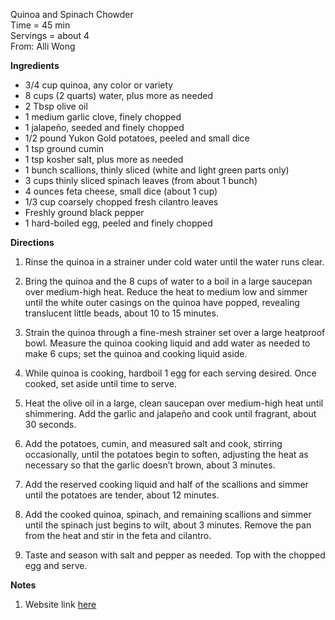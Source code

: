 Quinoa and Spinach Chowder \
Time = 45 min \
Servings = about 4 \
From: Alli Wong

**Ingredients**

- 3/4 cup quinoa, any color or variety
- 8 cups (2 quarts) water, plus more as needed
- 2 Tbsp olive oil
- 1 medium garlic clove, finely chopped
- 1 jalapeño, seeded and finely chopped
- 1/2 pound Yukon Gold potatoes, peeled and small dice
- 1 tsp ground cumin
- 1 tsp kosher salt, plus more as needed
- 1 bunch scallions, thinly sliced (white and light green parts only)
- 3 cups thinly sliced spinach leaves (from about 1 bunch)
- 4 ounces feta cheese, small dice (about 1 cup)
- 1/3 cup coarsely chopped fresh cilantro leaves
- Freshly ground black pepper
- 1 hard-boiled egg, peeled and finely chopped


**Directions**

1. Rinse the quinoa in a strainer under cold water until the water runs clear.

2. Bring the quinoa and the 8 cups of water to a boil in a large saucepan over medium-high heat. Reduce the heat to medium low and simmer until the white outer casings on the quinoa have popped, revealing translucent little beads, about 10 to 15 minutes.

3. Strain the quinoa through a fine-mesh strainer set over a large heatproof bowl. Measure the quinoa cooking liquid and add water as needed to make 6 cups; set the quinoa and cooking liquid aside.

4. While quinoa is cooking, hardboil 1 egg for each serving desired. Once cooked, set aside until time to serve. 

5. Heat the olive oil in a large, clean saucepan over medium-high heat until shimmering. Add the garlic and jalapeño and cook until fragrant, about 30 seconds. 

6. Add the potatoes, cumin, and measured salt and cook, stirring occasionally, until the potatoes begin to soften, adjusting the heat as necessary so that the garlic doesn’t brown, about 3 minutes.

7. Add the reserved cooking liquid and half of the scallions and simmer until the potatoes are tender, about 12 minutes.

8. Add the cooked quinoa, spinach, and remaining scallions and simmer until the spinach just begins to wilt, about 3 minutes. Remove the pan from the heat and stir in the feta and cilantro. 

9. Taste and season with salt and pepper as needed. Top with the chopped egg and serve.

**Notes**

1. Website link [here](https://greatist.com/eat/quinoa-chowder-with-spinach-feta-and-scallions#1)